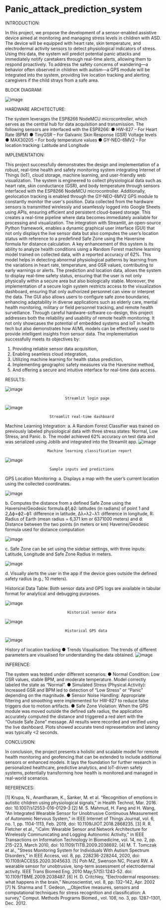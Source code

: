 # Panic_attack_prediction_system

INTRODUCTION:

In this project, we propose the development of a sensor-enabled assistive device aimed at monitoring and managing stress levels in children with ASD. The device will be equipped with heart rate, skin temperature, and electrodermal activity sensors to detect physiological indicators of stress. Using this data, the system will predict potential panic attacks and immediately notify caretakers through real-time alerts, allowing them to respond proactively. To address the safety concerns of wandering—a behavior often observed in children with autism—a GPS module will be integrated into the system, providing live location tracking and alerting caregivers if the child strays from a safe area.

BLOCK DIAGRAM:

![image](https://github.com/user-attachments/assets/1b9ef13e-6c11-4602-812c-8300c4e2489a)

HARDWARE ARCHITECTURE:

The system leverages the ESP8266 NodeMCU microcontroller, which serves as the central hub for data acquisition and transmission. The following sensors are interfaced with the ESP8266:
●	HW-827 – For Heart Rate (BPM) 
●	TinyGSR – For Galvanic Skin Response (GSR) Voltage levels
●	MAX30205 – For body temperature values
●	GY-NEO-6MV2 – For location tracking: Latitude and Longitude

IMPLEMENTATION:

This project successfully demonstrates the design and implementation of a robust, real-time health and safety monitoring system integrating Internet of Things (IoT), cloud storage, machine learning, and user-friendly web visualization. The system is engineered to collect physiological data such as heart rate, skin conductance (GSR), and body temperature through sensors interfaced with the ESP8266 NodeMCU microcontroller. Additionally, geolocation tracking is enabled through the GY-NEO-6MV2 GPS module to constantly monitor the user's position.
	Data collected from the hardware sensors is transmitted wirelessly and seamlessly logged into Google Sheets using APIs, ensuring efficient and persistent cloud-based storage. This creates a real-time pipeline where data becomes immediately available for processing and visualization. The integration with Streamlit, an open-source Python framework, enables a dynamic graphical user interface (GUI) that not only displays the live sensor data but also computes the user’s location status with reference to a predefined Safe Zone using the Haversine formula for distance calculation.
	A key enhancement of this system is its ability to analyze health conditions using a Random Forest machine learning model trained on collected data, with a reported accuracy of 62%. This model helps in detecting abnormal physiological patterns by learning from the variations in heart rate, temperature, and GSR values, contributing to early warnings or alerts. The prediction and location data, allows the system to display real-time safety status, ensuring that the user is not only physically within a secure area but also biologically stable.
	Moreover, the implementation of a secure login system restricts access to the visualization dashboard, ensuring that only authorized personnel can view or interpret the data. The GUI also allows users to configure safe zone boundaries, enhancing adaptability in diverse applications such as elderly care, mental health monitoring, military or field personnel tracking, and remote health surveillance.
	Through careful hardware-software co-design, this project addresses both the reliability and usability of remote health monitoring. It not only showcases the potential of embedded systems and IoT in health tech but also demonstrates how AI/ML models can be effectively used to provide intelligent insights from sensor data.
The implementation successfully meets its objectives by:
1.	Providing reliable sensor data acquisition,
2.	Enabling seamless cloud integration,
3.	Utilizing machine learning for health status prediction,
4.	Implementing geographic safety measures via the Haversine method,
5.	And offering a secure and intuitive interface for real-time data access.


RESULTS:

![image](https://github.com/user-attachments/assets/4bfa0ce4-f8fd-4437-ac48-6003215a8dbc)

                               Streamlit login page

![image](https://github.com/user-attachments/assets/7203a84d-dc00-4f9d-a5d5-4b4226ebd3f4)

                        Streamlit real-time dashboard

Machine Learning Integration:
      a.	A Random Forest Classifier was trained on previously labeled physiological data with three stress states: Normal, Low Stress, and Panic.
      b. 	The model achieved 62% accuracy on test data and was serialized using Joblib and integrated into the Streamlit app.
![image](https://github.com/user-attachments/assets/c4e0d257-0704-4c8b-a0bf-6ff34969ddc0)

                       Machine learning classification report

![image](https://github.com/user-attachments/assets/322dd1b0-229a-479f-a315-0f41cc9fa31a)

                        Sample inputs and predictions

GPS Location Monitoring:
a. Displays a map with the user’s current location using the collected coordinates.

![image](https://github.com/user-attachments/assets/09c9a700-c9a1-41df-a5d3-6eb40e5c01e7)

b. Computes the distance from a defined Safe Zone using the Haversine/Geodesic formula.ϕ1,ϕ2: latitudes (in radians) of point 1 and 2,Δϕ=ϕ2−ϕ1: difference in latitude, Δλ=λ2−λ1: difference in longitude, R: Radius of Earth (mean radius = 6,371 km or 6371000 meters) and d: Distance between the two points (in meters or km)
Haverine/Geodesic formula used for distance computation

![image](https://github.com/user-attachments/assets/dc8be524-dfaf-4f45-a936-1a811a111326)

c. Safe Zone can be set using the sidebar settings, with three inputs: Latitude, Longitude and Safe Zone Radius in meters.

![image](https://github.com/user-attachments/assets/591ef893-3607-471b-9943-2e3ae367c167)

d. Visually alerts the user in the app if the device goes outside the defined safety radius (e.g., 10 meters).

Historical Data Table: Both sensor data and GPS logs are available in tabular format for analytical and debugging purposes.

![image](https://github.com/user-attachments/assets/67892f90-9c19-43cb-a46f-a6f0ad640f39)

                                Historical sensor data

![image](https://github.com/user-attachments/assets/b7912db5-4dc4-4a3d-a080-32d4605b7a38)

                               Historical GPS data

![image](https://github.com/user-attachments/assets/bbb3bcaa-93d4-4fad-bd1e-a3f08f0a978d)

History of location tracking
●	Trends Visualisation: The trends of different parameters are visualised for understanding the data obtained.
![image](https://github.com/user-attachments/assets/5e337e37-65c2-412a-b36d-7720a5297fa4)

INFERENCE:

The system was tested under different scenarios:
●	Normal Condition: Low GSR values, stable BPM, and moderate temperature. Model correctly labeled the state as “Normal”.
●	Simulated Stress (Physical Activity): Increased GSR and BPM led to detection of “Low Stress” or “Panic” depending on the magnitude.
●	Sensor Noise Handling: Appropriate filtering and smoothing were implemented for HW-827  to reduce false triggers due to motion artifacts.
●	Safe Zone Violation: When the GPS module was moved outside the defined safe radius, the application accurately computed the distance and triggered a red alert with the “Outside Safe Zone” message.
	All results were recorded and verified using the live dashboard. Plots showed accurate trend representation and latency was typically <2 seconds.

CONCLUSION:

In conclusion, the project presents a holistic and scalable model for remote health monitoring and geofencing that can be extended to include additional sensors or enhanced models. It lays the foundation for further research in personalized healthcare, predictive analytics, and IoT-driven safety systems, potentially transforming how health is monitored and managed in real-world scenarios.

REFERENCES:

[1] Krupa, N., Anantharam, K., Sanker, M. et al. “Recognition of emotions in autistic children using physiological signals,” in Health Technol, Mar. 2016.
doi: 10.1007/s12553-016-0129-3
[2] M. S. Mahmud, H. Fang and H. Wang, "An Integrated Wearable Sensor for Unobtrusive Continuous Measurement of Autonomic Nervous System," in IEEE Internet of Things Journal, vol. 6, no. 1, pp. 1104-1113, Feb. 2019, doi: 10.1109/JIOT.2018.2868235.
[3] R. R. Fletcher et al., "iCalm: Wearable Sensor and Network Architecture for Wirelessly Communicating and Logging Autonomic Activity," in IEEE Transactions on Information Technology in Biomedicine, vol. 14, no. 2, pp. 215-223, March 2010, doi: 10.1109/TITB.2009.2038692.
[4] M. T. Tomczak et al., "Stress Monitoring System for Individuals With Autism Spectrum Disorders," in IEEE Access, vol. 8, pp. 228236-228244, 2020, doi: 10.1109/ACCESS.2020.3045633.
[5] Poh MZ, Swenson NC, Picard RW. A wearable sensor for unobtrusive, long-term assessment of electrodermal activity. IEEE Trans Biomed Eng. 2010 May;57(5):1243-52. doi: 10.1109/TBME.2009.2038487.
[6] H. D. Critchley, “Electrodermal responses: what happens in the brain,” Neuroscientist, vol. 8, pp. 132–142, Apr. 2002
[7] N. Sharma and T. Gedeon, „„Objective measures, sensors and computational techniques for stress recognition and classification: A survey,‟ Comput. Methods Programs Biomed., vol. 108, no. 3, pp. 1287–1301, Dec. 2012.






